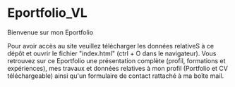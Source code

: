 # Eportfolio_VL

Bienvenue sur mon Eportfolio 

Pour avoir accès au site veuillez télécharger les données relativeS à ce dépôt et ouvrir le fichier "index.html" (ctrl + O dans le navigateur).
Vous retrouvez sur ce Eportfolio une présentation complète (profil, formations et expériences), mes travaux et données relatives à mon profil (Portfolio et CV téléchargeable) ainsi qu'un formulaire de contact rattaché à ma boîte mail. 

